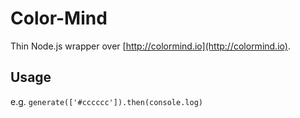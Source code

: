 # Color-Mind

Thin Node.js wrapper over [http://colormind.io](http://colormind.io).

## Usage

e.g.
`generate(['#cccccc']).then(console.log)`
